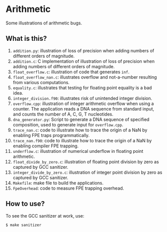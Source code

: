 # Arithmetic
Some illustrations of arithmetic bugs.

## What is this?
1. `addition.py`: illustration of loss of precision when adding numbers
    of different orders of magnitude.
1. `addition.c`: C implementation of illustration of loss of precision
    when adding numbers of different orders of magnitude.
1. `float_overflow.c`: illustration of code that generates `inf`.
1. `float_overflow_nan.c`: illustrates overflow and not-a-number resulting
    from various computations.
1. `equality.c`: illustrates that testing for floating point equality is
    a bad idea.
1. `integer_division.f90`: illustrates risk of unintended integer division.
1. `overflow.cpp`: illustration of integer arithmetic overflow when using a
    counter. The application reads a DNA sequence from standard input,
    and counts the number of A, C, G, T nucleotides.
1. `dna_generator.py`: Script to generate a DNA sequence of specified
    composition, used to generate input for `overflow.cpp`.
1. `trace_nan.c`: code to illustrate how to trace the origin of a NaN
    by enabling FPE traps programmatically.
1. `trace_nan.f90`: code to illustrate how to trace the origin of a NaN
    by enabling compiler FPE trapping.
1. `underflow.c`: illustration of numerical underflow in floating point
    arithmetic.
1. `float_divide_by_zero.c`: illustration of floating point division by
    zero as captured by GCC sanitizer.
1. `integer_divide_by_zero.c`: illustration of integer point division by
    zero as captured by GCC sanitizer.
1. `Makefile`: make file to build the applications.
1. `FpeOverhead`: code to measure FPE trapping overhead.

## How to use?
To see the GCC sanitizer at work, use:
```bash
$ make sanitizer
```
